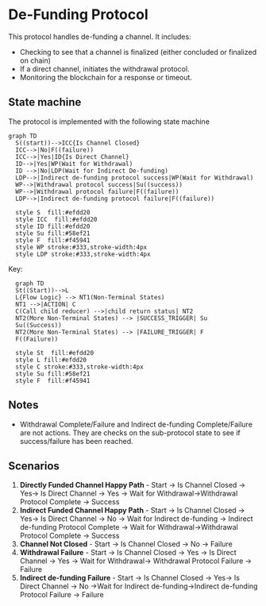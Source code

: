# De-Funding Protocol

This protocol handles de-funding a channel. It includes:

- Checking to see that a channel is finalized (either concluded or finalized on chain)
- If a direct channel, initiates the withdrawal protocol.
- Monitoring the blockchain for a response or timeout.

## State machine

The protocol is implemented with the following state machine

```mermaid
graph TD
  S((start))-->ICC{Is Channel Closed}
  ICC-->|No|F((failure))
  ICC-->|Yes|ID{Is Direct Channel}
  ID-->|Yes|WP(Wait for Withdrawal)
  ID -->|No|LDP(Wait for Indirect De-funding)
  LDP-->|Indirect de-funding protocol success|WP(Wait for Withdrawal)
  WP-->|Withdrawal protocol success|Su((success))
  WP-->|Withdrawal protocol failure|F((failure))
  LDP-->|Indirect de-funding protocol failure|F((failure))

  style S  fill:#efdd20
  style ICC  fill:#efdd20
  style ID fill:#efdd20
  style Su fill:#58ef21
  style F  fill:#f45941
  style WP stroke:#333,stroke-width:4px
  style LDP stroke:#333,stroke-width:4px
```

Key:

```mermaid
  graph TD
  St((Start))-->L
  L{Flow Logic} --> NT1(Non-Terminal States)
  NT1 -->|ACTION| C
  C(Call child reducer) -->|child return status| NT2
  NT2(More Non-Terminal States) --> |SUCCESS_TRIGGER| Su
  Su((Success))
  NT2(More Non-Terminal States) --> |FAILURE_TRIGGER| F
  F((Failure))

  style St  fill:#efdd20
  style L fill:#efdd20
  style C stroke:#333,stroke-width:4px
  style Su fill:#58ef21
  style F  fill:#f45941
```

## Notes

- Withdrawal Complete/Failure and Indirect de-funding Complete/Failure are not actions. They are checks on the sub-protocol state to see if success/failure has been reached.

## Scenarios

1. **Directly Funded Channel Happy Path** - Start -> Is Channel Closed -> Yes-> Is Direct Channel -> Yes -> Wait for Withdrawal->Withdrawal Protocol Complete -> Success
2. **Indirect Funded Channel Happy Path** - Start -> Is Channel Closed -> Yes-> Is Direct Channel -> No -> Wait for Indirect de-funding -> Indirect de-funding Protocol Complete -> Wait for Withdrawal->Withdrawal Protocol Complete -> Success
3. **Channel Not Closed** - Start -> Is Channel Closed -> No -> Failure
4. **Withdrawal Failure** - Start -> Is Channel Closed -> Yes -> Is Direct Channel -> Yes -> Wait for Withdrawal-> Withdrawal Protocol Failure -> Failure
5. **Indirect de-funding Failure** - Start -> Is Channel Closed -> Yes-> Is Direct Channel -> No ->Wait for Indirect de-funding->Indirect de-funding Protocol Failure -> Failure
